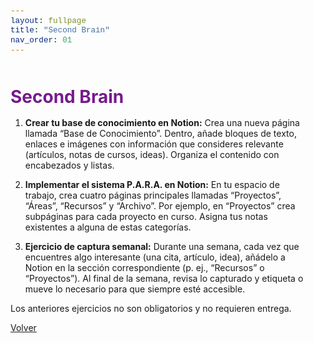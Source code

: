 ```yaml
---
layout: fullpage
title: "Second Brain"
nav_order: 01
---
```


<html lang="es">
<head>
    <meta charset="UTF-8">
    <meta name="viewport" content="width=device-width, initial-scale=1.0">
    <title>Second Brain</title>
    <link href="https://cdn.jsdelivr.net/npm/bootstrap@5.3.0/dist/css/bootstrap.min.css" rel="stylesheet">
    <link rel="stylesheet" href="https://cdn.jsdelivr.net/npm/bootstrap-icons@1.10.0/font/bootstrap-icons.css">
    <style>
        :root {
            --primary: #761a8d;
            --primary-light: #8e3ea5;
            --primary-dark: #5a0f6e;
        }
        body {
            padding-top: 2rem;
            padding-bottom: 2rem;
        }
        .content {
            max-width: 800px;
            margin: 0 auto;
            padding: 0 1rem;
        }
        h1, h2, h3, h4, h5, h6 {
            color: var(--primary);
            margin-top: 2rem;
            margin-bottom: 1rem;
        }
        img {
            max-width: 100%;
            height: auto;
            display: block;
            margin: 2rem auto;
            border-radius: 8px;
            box-shadow: 0 4px 8px rgba(0,0,0,0.1);
        }
        table {
            width: 100%;
            margin: 2rem 0;
            border-collapse: collapse;
        }
        th, td {
            padding: 0.75rem;
            border: 1px solid #dee2e6;
            text-align: left;
        }
        th {
            background-color: #f8f9fa;
            font-weight: 600;
        }
        pre {
            background-color: #f8f9fa;
            padding: 1rem;
            border-radius: 4px;
            overflow-x: auto;
        }
        code {
            font-family: 'Courier New', Courier, monospace;
            background-color: #f8f9fa;
            padding: 0.2rem 0.4rem;
            border-radius: 3px;
            font-size: 0.9em;
        }
        blockquote {
            border-left: 4px solid var(--primary);
            padding-left: 1rem;
            margin-left: 0;
            color: #6c757d;
            font-style: italic;
        }
        .btn-back {
            margin-top: 2rem;
        }
    </style>
</head>
<body>
    <div class="container">
        <div class="content">
            <h1>Second Brain</h1>
         
<ol>
<li>
<p><strong>Crear tu base de conocimiento en Notion:</strong> Crea una nueva página llamada “Base de Conocimiento”. Dentro, añade bloques de texto, enlaces e imágenes con información que consideres relevante (artículos, notas de cursos, ideas). Organiza el contenido con encabezados y listas.  </p>
</li>
<li>
<p><strong>Implementar el sistema P.A.R.A. en Notion:</strong> En tu espacio de trabajo, crea cuatro páginas principales llamadas “Proyectos”, “Áreas”, “Recursos” y “Archivo”. Por ejemplo, en “Proyectos” crea subpáginas para cada proyecto en curso. Asigna tus notas existentes a alguna de estas categorías.  </p>
</li>
<li>
<p><strong>Ejercicio de captura semanal:</strong> Durante una semana, cada vez que encuentres algo interesante (una cita, artículo, idea), añádelo a Notion en la sección correspondiente (p. ej., “Recursos” o “Proyectos”). Al final de la semana, revisa lo capturado y etiqueta o mueve lo necesario para que siempre esté accesible.</p>
</li>
</ol>
<p>Los anteriores ejercicios no son obligatorios y no requieren entrega.</p>
            <div class="d-grid gap-2 d-md-flex justify-content-md-end mt-4">
                <a href="javascript:history.back()" class="btn btn-outline-primary btn-back">
                    <i class="bi bi-arrow-left me-2"></i>Volver
                </a>
            </div>
        </div>
    </div>
    <script src="https://cdn.jsdelivr.net/npm/bootstrap@5.3.0/dist/js/bootstrap.bundle.min.js"></script>
</body>
</html>
